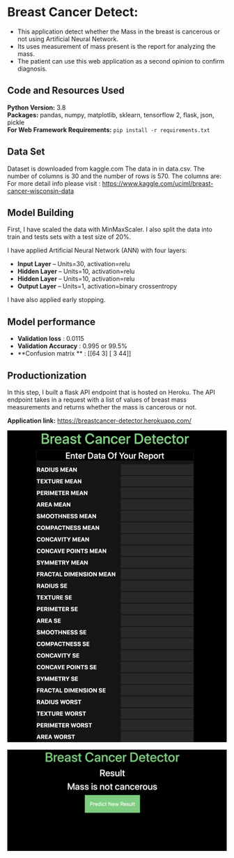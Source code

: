 # Breast Cancer Detect: 
* This application detect whether the Mass in the breast is cancerous or not using Artificial Neural Network.
* Its uses measurement of mass present is the report for analyzing the mass.
* The patient can use this web application as a second opinion to confirm diagnosis.


## Code and Resources Used 
**Python Version:** 3.8  
**Packages:** pandas, numpy, matplotlib, sklearn, tensorflow 2, flask, json, pickle  
**For Web Framework Requirements:**  ```pip install -r requirements.txt```  

## Data Set
Dataset is downloaded from kaggle.com
The data in in data.csv. The number of columns is 30 and the number of rows is 570. The columns are:
For more detail info please visit : https://www.kaggle.com/uciml/breast-cancer-wisconsin-data
## Model Building 

First, I have scaled the data with MinMaxScaler. I also split the data into train and tests sets with a test size of 20%.   

I have applied Artificial Neural Network (ANN) with four layers:
*	**Input Layer** – Units=30, activation=relu 
*	**Hidden Layer** – Units=10, activation=relu 
*	**Hidden Layer** – Units=10, activation=relu 
*	**Output Layer** – Units=1, activation=binary crossentropy

I have also applied early stopping.

## Model performance 
*	**Validation loss** : 0.0115
*	**Validation Accuracy** : 0.995 or 99.5%
*	**Confusion matrix ** :
[[64  3]
 [ 3 44]]

## Productionization 
In this step, I built a flask API endpoint that is hosted on Heroku. The API endpoint takes in a request with a list of values of breast mass measurements and returns whether the mass is cancerous or not.

**Application link:** https://breastcancer-detector.herokuapp.com/

![alt text](https://github.com/9harshit/Breast-Cancer-Detect-Using-ANN/blob/master/README_IMG/form.png "Breast Cancer Detect Form")

![alt text](https://github.com/9harshit/Breast-Cancer-Detect-Using-ANN/blob/master/README_IMG/prediction.png "Result")
